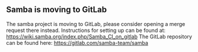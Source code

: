 ## Samba is moving to GitLab
The samba project is moving to GitLab, please consider opening a merge request there instead.
Instructions for setting up can be found at: https://wiki.samba.org/index.php/Samba_CI_on_gitlab
The GitLab repository can be found here: https://gitlab.com/samba-team/samba
